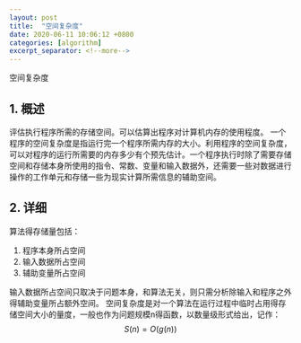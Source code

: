 ```yaml
---
layout: post
title:  "空间复杂度"
date: 2020-06-11 10:06:12 +0800
categories: [algorithm]
excerpt_separator: <!--more-->
---
```

空间复杂度
<!--more-->

## 1. 概述
评估执行程序所需的存储空间。可以估算出程序对计算机内存的使用程度。
一个程序的空间复杂度是指运行完一个程序所需内存的大小。利用程序的空间复杂度，可以对程序的运行所需要的内存多少有个预先估计。一个程序执行时除了需要存储空间和存储本身所使用的指令、常数、变量和输入数据外，还需要一些对数据进行操作的工作单元和存储一些为现实计算所需信息的辅助空间。

## 2. 详细

算法得存储量包括：
1. 程序本身所占空间
2. 输入数据所占空间
3. 辅助变量所占空间

输入数据所占空间只取决于问题本身，和算法无关，则只需分析除输入和程序之外得辅助变量所占额外空间。
空间复杂度是对一个算法在运行过程中临时占用得存储空间大小的量度，一般也作为问题规模n得函数，以数量级形式给出，记作：
$$S(n) = O(g(n))$$